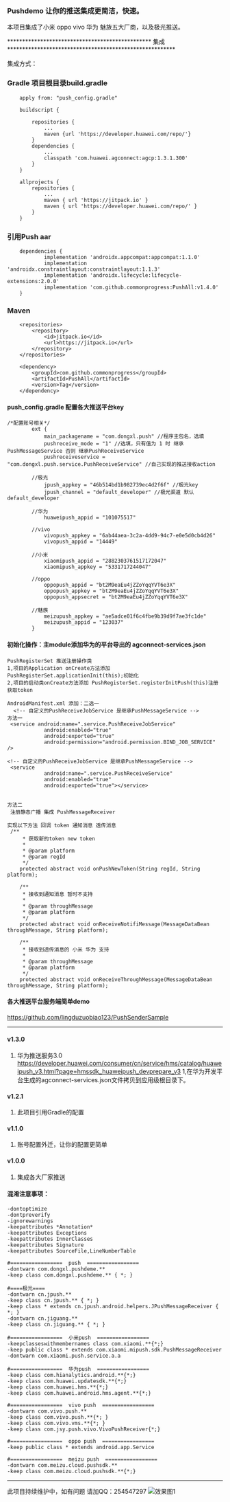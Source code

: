 ###  Pushdemo 让你的推送集成更简洁，快速。

本项目集成了小米 oppo vivo 华为 魅族五大厂商，以及极光推送。

************************************************ 集成 ********************************************************

集成方式：

### Gradle 项目根目录build.gradle

```
    apply from: "push_config.gradle"
    
    buildscript {
    
        repositories {
            ...
            maven {url 'https://developer.huawei.com/repo/'}
        }
        dependencies {
            ...
            classpath 'com.huawei.agconnect:agcp:1.3.1.300'
        }
    }
    
 	allprojects {
		repositories {
			...
			maven { url 'https://jitpack.io' }
			maven { url 'https://developer.huawei.com/repo/' }
		}
	}

```
### 引用Push aar 
```
	dependencies {
            implementation 'androidx.appcompat:appcompat:1.1.0'
            implementation 'androidx.constraintlayout:constraintlayout:1.1.3'
            implementation 'androidx.lifecycle:lifecycle-extensions:2.0.0'
	        implementation 'com.github.commonprogress:PushAll:v1.4.0'
	}

```
### Maven

```
	<repositories>
		<repository>
		    <id>jitpack.io</id>
		    <url>https://jitpack.io</url>
		</repository>
	</repositories>

```

```
	<dependency>
	    <groupId>com.github.commonprogress</groupId>
	    <artifactId>PushAll</artifactId>
	    <version>Tag</version>
	</dependency>

```

#### push_config.gradle 配置各大推送平台key
```
/*配置账号相关*/
        ext {
            main_packagename = "com.dongxl.push" //程序主包名，选填
            pushreceive_mode = "1" //选填，只有值为 1 时 继承PushMessageService 否则 继承PushReceiveService
            pushreceiveservice = "com.dongxl.push.service.PushReceiveService" //自己实现的推送接收action
            
        //极光
            jpush_appkey = "46b514bd1b982739ec4d2f6f" //极光key 
            jpush_channel = "default_developer" //极光渠道 默认default_developer
        
        //华为
            huaweipush_appid = "101075517"
        
        //vivo
            vivopush_appkey = "6ab44aea-3c2a-4dd9-94c7-e0e5d0cb4d26"
            vivopush_appid = "14449"
        
        //小米
            xiaomipush_appid = "2882303761517172047"
            xiaomipush_appkey = "5331717244047"
        
        //oppo
            oppopush_appid = "bt2M9eaEu4jZZoYqqYVT6e3X"
            oppopush_appkey = "bt2M9eaEu4jZZoYqqYVT6e3X"
            oppopush_appsecret = "bt2M9eaEu4jZZoYqqYVT6e3X"
        
        //魅族
            meizupush_appkey = "ae5adce01f6c4fbe9b39d9f7ae3fc1de"
            meizupush_appid = "123037"
        }

```

####  初始化操作：主module添加华为的平台导出的 agconnect-services.json

```
PushRegisterSet 推送注册操作类
1,项目的Application onCreate方法添加PushRegisterSet.applicationInit(this);初始化
2,项目的启动类onCreate方法添加 PushRegisterSet.registerInitPush(this)注册获取token

```

```
AndroidManifest.xml 添加：二选一
  <!-- 自定义的PushReceiveJobService 是继承PushMessageService -->
方法一
 <service android:name=".service.PushReceiveJobService"
            android:enabled="true"
            android:exported="true"
            android:permission="android.permission.BIND_JOB_SERVICE" />

<!-- 自定义的PushReceiveJobService 是继承PushMessageService -->
 <service
            android:name=".service.PushReceiveService"
            android:enabled="true"
            android:exported="true"></service>


方法二
 注册静态广播 集成 PushMessageReceiver

实现以下方法 回调 token 通知消息 透传消息 
 /**
     * 获取新的token new token
     *
     * @param platform
     * @param regId
     */
    protected abstract void onPushNewToken(String regId, String platform);

    /**
     * 接收到通知消息 暂时不支持
     *
     * @param throughMessage
     * @param platform
     */
    protected abstract void onReceiveNotifiMessage(MessageDataBean throughMessage, String platform);

    /**
     * 接收到透传消息的 小米 华为 支持
     *
     * @param throughMessage
     * @param platform
     */
    protected abstract void onReceiveThroughMessage(MessageDataBean throughMessage, String platform);

```

#### 各大推送平台服务端简单demo
https://github.com/lingduzuobiao123/PushSenderSample 

********************************************************************************************************
#### v1.3.0

1. 华为推送服务3.0
   https://developer.huawei.com/consumer/cn/service/hms/catalog/huaweipush_v3.html?page=hmssdk_huaweipush_devprepare_v3
   1,在华为开发平台生成的agconnect-services.json文件拷贝到应用级根目录下。

#### v1.2.1

1. 此项目引用Gradle的配置

#### v1.1.0

1. 账号配置外迁，让你的配置更简单

#### v1.0.0

1. 集成各大厂家推送


#### 混淆注意事项：

```
-dontoptimize
-dontpreverify
-ignorewarnings
-keepattributes *Annotation*
-keepattributes Exceptions
-keepattributes InnerClasses
-keepattributes Signature
-keepattributes SourceFile,LineNumberTable

#=================  push  =================
-dontwarn com.dongxl.pushdeme.**
-keep class com.dongxl.pushdeme.** { *; }

#====极光====
-dontwarn cn.jpush.**
-keep class cn.jpush.** { *; }
-keep class * extends cn.jpush.android.helpers.JPushMessageReceiver { *; }
-dontwarn cn.jiguang.**
-keep class cn.jiguang.** { *; }

#=================  小米push  =================
-keepclasseswithmembernames class com.xiaomi.**{*;}
-keep public class * extends com.xiaomi.mipush.sdk.PushMessageReceiver
-dontwarn com.xiaomi.push.service.a.a

#=================  华为push  =================
-keep class com.hianalytics.android.**{*;}
-keep class com.huawei.updatesdk.**{*;}
-keep class com.huawei.hms.**{*;}
-keep class com.huawei.android.hms.agent.**{*;}

#=================  vivo push  =================
-dontwarn com.vivo.push.**
-keep class com.vivo.push.**{*; }
-keep class com.vivo.vms.**{*; }
-keep class com.jsy.push.vivo.VivoPushReceiver{*;}

#=================  oppo push  =================
-keep public class * extends android.app.Service

#=================  meizu push  =================
-dontwarn com.meizu.cloud.pushsdk.**
-keep class com.meizu.cloud.pushsdk.**{*;}

```

********************************************************************************************************

此项目持续维护中，如有问题 请加QQ：254547297
![效果图1](img/C80925D365ADDABBC60EF71DE1C5B152.jpg)
